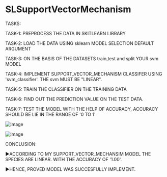 # SLSupportVectorMechanism

TASKS:

TASK-1:
  PREPROCESS THE DATA IN SKITLEARN LIBRARY

TASK-2:
  LOAD THE DATA USING sklearn MODEL SELECTION DEFAULT ARGUMENT

TASK-3:
  ON THE BASIS OF THE DATASETS train,test and split YOUR svm MODEL

TASK-4:
  IMPLEMENT SUPPORT_VECTOR_MECHANISM CLASSIFER USING 'svm_classifier'. THE svm MUST BE "LINEAR".

TASK-5:
  TRAIN THE CLASSIFIER ON THE TRAINING DATA 

TASK-6:
  FIND OUT THE PREDICTION VALUE ON THE TEST DATA.

TASK-7:
  TEST THE MODEL WITH THE HELP OF ACCURACY, ACCURACY SHOULD BE LIE IN THE RANGE OF '0 TO 1'

  ![image](https://github.com/chviswa02/SLSupportVectorMechanism/assets/143176195/5fb96a6d-1368-42e7-bfe5-d2180ba2fa6e)

  ![image](https://github.com/chviswa02/SLSupportVectorMechanism/assets/143176195/f4dc6633-16fc-4edc-99f6-03b375bb8ae9)

  CONCLUSION:

▶ACCORDING TO MY SUPPORT_VECTOR_MECHANSIM MODEL THE SPECIES ARE LINEAR. WITH THE ACCURACY OF '1.00'.

▶HENCE, PROVED MODEL WAS SUCCESFULLY IMPLEMENT.

